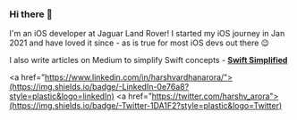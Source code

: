 ### Hi there 👋
I'm an iOS developer at Jaguar Land Rover! I started my iOS journey in Jan 2021 and have loved it since - as is true for most iOS devs out there 😉

I also write articles on Medium to simplify Swift concepts - [**Swift Simplified**](https://swiftsimplified.medium.com)

<a href=”https://www.linkedin.com/in/harshvardhanarora/">(https://img.shields.io/badge/-LinkedIn-0e76a8?style=plastic&logo=linkedIn)</a>
<a href=”https://twitter.com/harshv_arora">(https://img.shields.io/badge/-Twitter-1DA1F2?style=plastic&logo=Twitter) </a>
